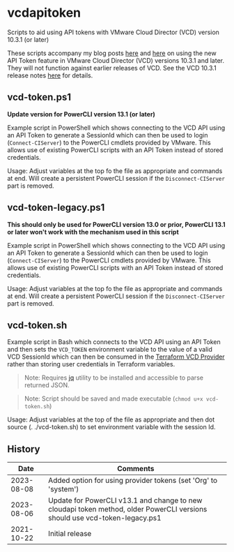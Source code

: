 # vcdapitoken
Scripts to aid using API tokens with VMware Cloud Director (VCD) version 10.3.1 (or later)

These scripts accompany my blog posts [here](https://kiwicloud.ninja/?p=68945) and [here](https://kiwicloud.ninja/?p=68963) on using the new API Token feature in VMware Cloud Director (VCD) versions 10.3.1 and later. They will not function against earlier releases of VCD. See the VCD 10.3.1 release notes [here](https://docs.vmware.com/en/VMware-Cloud-Director/10.3/rn/VMware-Cloud-Director-1031-Release-Notes.html) for details.

## vcd-token.ps1
**Update version for PowerCLI version 13.1 (or later)**

Example script in PowerShell which shows connecting to the VCD API using an API Token to generate a SessionId which can then be used to login (`Connect-CIServer`) to the PowerCLI cmdlets provided by VMware. This allows use of existing PowerCLI scripts with an API Token instead of stored credentials.

Usage: Adjust variables at the top fo the file as appropriate and commands at end. Will create a persistent PowerCLI session if the `Disconnect-CIServer` part is removed.

## vcd-token-legacy.ps1
**This should only be used for PowerCLI version 13.0 or prior, PowerCLI 13.1 or later won't work with the mechanism used in this script**

Example script in PowerShell which shows connecting to the VCD API using an API Token to generate a SessionId which can then be used to login (`Connect-CIServer`) to the PowerCLI cmdlets provided by VMware. This allows use of existing PowerCLI scripts with an API Token instead of stored credentials.

Usage: Adjust variables at the top fo the file as appropriate and commands at end. Will create a persistent PowerCLI session if the `Disconnect-CIServer` part is removed.


## vcd-token.sh
Example script in Bash which connects to the VCD API using an API Token and then sets the `VCD_TOKEN` environment variable to the value of a valid VCD SessionId which can then be consumed in the [Terraform VCD Provider](https://registry.terraform.io/providers/vmware/vcd/latest/docs) rather than storing user credentials in Terraform variables.

>Note: Requires [jq](https://stedolan.github.io/jq/) utility to be installed and accessible to parse returned JSON.

>Note: Script should be saved and made executable (`chmod u+x vcd-token.sh`)

Usage: Adjust variables at the top of the file as appropriate and then dot source (. ./vcd-token.sh) to set environment variable with the session Id.

## History

| Date | Comments |
|------|----------|
| 2023-08-08 | Added option for using provider tokens (set 'Org' to 'system') |
| 2023-08-06 | Update for PowerCLI v13.1 and change to new cloudapi token method, older PowerCLI versions should use vcd-token-legacy.ps1 |
| 2021-10-22 | Initial release |
